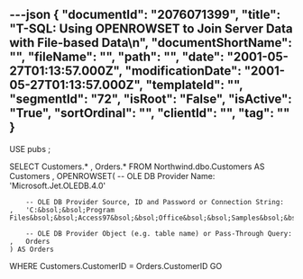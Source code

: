 ---json
{
  "documentId": "2076071399",
  "title": "T-SQL: Using OPENROWSET to Join Server Data with File-based Data\n",
  "documentShortName": "",
  "fileName": "",
  "path": "",
  "date": "2001-05-27T01:13:57.000Z",
  "modificationDate": "2001-05-27T01:13:57.000Z",
  "templateId": "",
  "segmentId": "72",
  "isRoot": "False",
  "isActive": "True",
  "sortOrdinal": "",
  "clientId": "",
  "tag": ""
}
---

USE pubs
;

SELECT
    Customers.*
,   Orders.*
FROM
    Northwind.dbo.Customers AS Customers
,   OPENROWSET(
        -- OLE DB Provider Name:
        'Microsoft.Jet.OLEDB.4.0'

        -- OLE DB Provider Source, ID and Password or Connection String:
    ,   'C:&bsol;&bsol;Program Files&bsol;&bsol;Access97&bsol;&bsol;Office&bsol;&bsol;Samples&bsol;&bsol;northwind.mdb';'admin';''

        -- OLE DB Provider Object (e.g. table name) or Pass-Through Query:
    ,   Orders
    ) AS Orders
WHERE
    Customers.CustomerID = Orders.CustomerID 
GO
